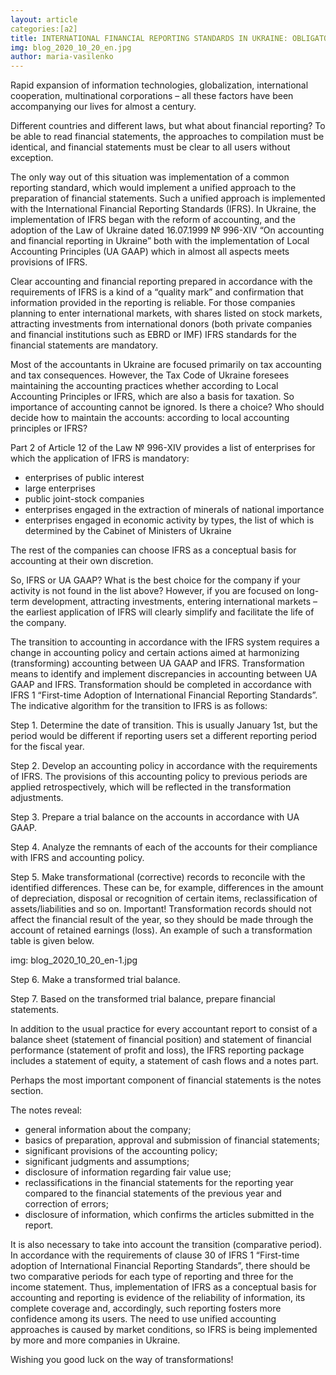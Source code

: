 ```yaml
---
layout: article
categories:[a2]
title: INTERNATIONAL FINANCIAL REPORTING STANDARDS IN UKRAINE: OBLIGATORY OR VOLUNTARY IMPLEMENTATION?
img: blog_2020_10_20_en.jpg
author: maria-vasilenko
--- 
```

Rapid expansion of information technologies, globalization, international cooperation, multinational corporations – all these factors have been accompanying
our lives for almost a century.

Different countries and different laws, but what about financial reporting? To be able to read financial statements, the approaches to compilation must be 
identical, and financial statements must be clear to all users without exception.

The only way out of this situation was implementation of a common reporting standard, which would implement a unified approach to the preparation of financial 
statements. Such a unified approach is implemented with the International Financial Reporting Standards (IFRS).
In Ukraine, the implementation of IFRS began with the reform of accounting, and the adoption of the Law of Ukraine dated 16.07.1999 № 996-XIV “On accounting and 
financial reporting in Ukraine” both with the implementation of Local Accounting Principles (UA GAAP) which in almost all aspects meets provisions of IFRS.

Clear accounting and financial reporting prepared in accordance with the requirements of IFRS is a kind of a “quality mark” and confirmation that information 
provided in the reporting is reliable. For those companies planning to enter international markets, with shares listed on stock markets, attracting investments 
from international donors (both private companies and financial institutions such as EBRD or IMF) IFRS standards for the financial statements are mandatory.

Most of the accountants in Ukraine are focused primarily on tax accounting and tax consequences. However, the Tax Code of Ukraine foresees maintaining the 
accounting practices whether according to Local Accounting Principles or IFRS, which are also a basis for taxation. So importance of accounting cannot be ignored.
Is there a choice? Who should decide how to maintain the accounts: according to local accounting principles or IFRS?

Part 2 of Article 12 of the Law № 996-XIV provides a list of enterprises for which the application of IFRS is mandatory:

* enterprises of public interest
* large enterprises
* public joint-stock companies
* enterprises engaged in the extraction of minerals of national importance
* enterprises engaged in economic activity by types, the list of which is determined by the Cabinet of Ministers of Ukraine

The rest of the companies can choose IFRS as a conceptual basis for accounting at their own discretion.

So, IFRS or UA GAAP? What is the best choice for the company if your activity is not found in the list above? However, if you are focused on long-term development,
attracting investments, entering international markets – the earliest application of IFRS will clearly simplify and facilitate the life of the company.

The transition to accounting in accordance with the IFRS system requires a change in accounting policy and certain actions aimed at harmonizing (transforming)
accounting between UA GAAP and IFRS. Transformation means to identify and implement discrepancies in accounting between UA GAAP and IFRS. Transformation should be 
completed in accordance with IFRS 1 “First-time Adoption of International Financial Reporting Standards”.
The indicative algorithm for the transition to IFRS is as follows:

Step 1. Determine the date of transition. This is usually January 1st, but the period would be different if reporting users set a different reporting period for 
the fiscal year.

Step 2. Develop an accounting policy in accordance with the requirements of IFRS. The provisions of this accounting policy to previous periods are applied 
retrospectively, which will be reflected in the transformation adjustments.

Step 3. Prepare a trial balance on the accounts in accordance with UA GAAP.

Step 4. Analyze the remnants of each of the accounts for their compliance with IFRS and accounting policy.

Step 5. Make transformational (corrective) records to reconcile with the identified differences. These can be, for example, differences in the amount of 
depreciation, disposal or recognition of certain items, reclassification of assets/liabilities and so on.
Important! Transformation records should not affect the financial result of the year, so they should be made through the account of retained earnings (loss).
An example of such a transformation table is given below.

img: blog_2020_10_20_en-1.jpg

Step 6. Make a transformed trial balance.

Step 7. Based on the transformed trial balance, prepare financial statements.

In addition to the usual practice for every accountant report to consist of a balance sheet (statement of financial position) and statement of financial 
performance (statement of profit and loss), the IFRS reporting package includes a statement of equity, a statement of cash flows and a notes part.

Perhaps the most important component of financial statements is the notes section.

The notes reveal:

* general information about the company;
* basics of preparation, approval and submission of financial statements;
* significant provisions of the accounting policy;
* significant judgments and assumptions;
* disclosure of information regarding fair value use;
* reclassifications in the financial statements for the reporting year compared to the financial statements of the previous year and correction of errors;
* disclosure of information, which confirms the articles submitted in the report.

It is also necessary to take into account the transition (comparative period). In accordance with the requirements of clause 30 of IFRS 1 “First-time adoption of 
International Financial Reporting Standards”, there should be two comparative periods for each type of reporting and three for the income statement.
Thus, implementation of IFRS as a conceptual basis for accounting and reporting is evidence of the reliability of information, its complete coverage and, 
accordingly, such reporting fosters more confidence among its users. The need to use unified accounting approaches is caused by market conditions, so IFRS is being 
implemented by more and more companies in Ukraine.

Wishing you good luck on the way of transformations!

